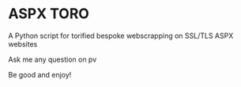 # ASPX TORO

A Python script for torified bespoke webscrapping on SSL/TLS ASPX websites

Ask me any question on pv

Be good and enjoy!
